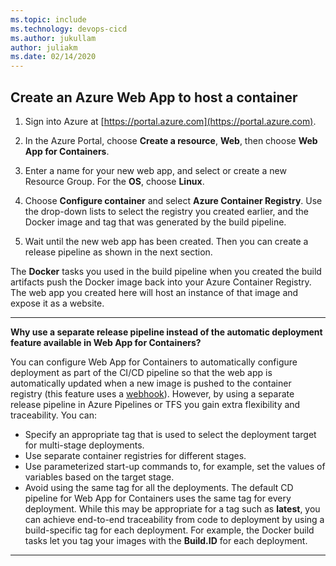 ```yaml
---
ms.topic: include
ms.technology: devops-cicd
ms.author: jukullam
author: juliakm
ms.date: 02/14/2020
---
```


## Create an Azure Web App to host a container

1. Sign into Azure at [https://portal.azure.com](https://portal.azure.com).

1. In the Azure Portal, choose **Create a resource**, **Web**, then choose **Web App for Containers**.    

1. Enter a name for your new web app, and select or create a new Resource Group. For the **OS**, choose **Linux**.

1. Choose **Configure container** and select **Azure Container Registry**.
   Use the drop-down lists to select the registry you created earlier, and the
   Docker image and tag that was generated by the build pipeline.

1. Wait until the new web app has been created. Then you can create a release pipeline as shown in the next section.

The **Docker** tasks you used in the build pipeline when you created the
build artifacts push the Docker image back into your Azure Container Registry.
The web app you created here will host an instance of that image and expose it as a website.

*****

**Why use a separate release pipeline instead of the automatic deployment feature available in Web App for Containers?**

You can configure Web App for Containers to automatically configure deployment as part of the
CI/CD pipeline so that the web app is automatically updated when a new image is pushed to the container
registry (this feature uses a [webhook](/azure/container-registry/container-registry-webhook)).
However, by using a separate release pipeline in Azure Pipelines or TFS you gain extra flexibility and traceability. You can:

* Specify an appropriate tag that is used to select the deployment target for multi-stage deployments.
* Use separate container registries for different stages.
* Use parameterized start-up commands to, for example, set the values of variables based on the target stage.
* Avoid using the same tag for all the deployments. The default CD pipeline for Web App for Containers
  uses the same tag for every deployment. While this may be appropriate for a tag such as **latest**,
  you can achieve end-to-end traceability from code to deployment by using a build-specific tag for each deployment.
  For example, the Docker build tasks let you tag your images with the **Build.ID** for each deployment.

*****
